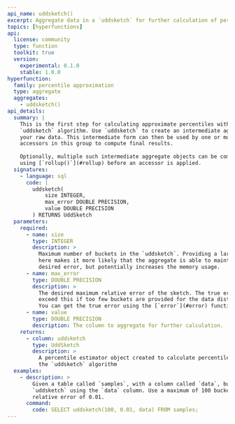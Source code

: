 ```yaml
---
api_name: uddsketch()
excerpt: Aggregate data in a `uddsketch` for further calculation of percentile estimates
topics: [hyperfunctions]
api:
  license: community
  type: function
  toolkit: true
  version:
    experimental: 0.1.0
    stable: 1.0.0
hyperfunction:
  family: percentile approximation
  type: aggregate
  aggregates:
    - uddsketch()
api_details:
  summary: |
    This is the first step for calculating approximate percentiles with the
    `uddsketch` algorithm. Use `uddsketch` to create an intermediate aggregate from 
    your raw data. This intermediate form can then be used by one or more
    accessors in this group to compute final results. 
    
    Optionally, multiple such intermediate aggregate objects can be combined
    using [`rollup()`](#rollup) before an accessor is applied.
  signatures:
    - language: sql
      code: |
        uddsketch(
            size INTEGER,
            max_error DOUBLE PRECISION,
            value DOUBLE PRECISION
        ) RETURNS UddSketch
  parameters:
    required:
      - name: size
        type: INTEGER
        description: >
          Maximum number of buckets in the `uddsketch`. Providing a larger value
          here makes it more likely that the aggregate is able to maintain the
          desired error, but potentially increases the memory usage.
      - name: max_error
        type: DOUBLE PRECISION
        description: >
          The desired maximum relative error of the sketch. The true error may
          exceed this if too few buckets are provided for the data distribution.
          You can get the true error using the [`error`](#error) function.
      - name: value
        type: DOUBLE PRECISION
        description: The column to aggregate for further calculation.
    returns:
      - column: uddsketch
        type: UddSketch
        description: >
          A percentile estimator object created to calculate percentiles using
          the `uddsketch` algorithm
  examples:
    - description: >
        Given a table called `samples`, with a column called `data`, build a
        `uddsketch` using the `data` column. Use a maximum of 100 buckets and a
        relative error of 0.01.
      command:
        code: SELECT uddsketch(100, 0.01, data) FROM samples;
---
```


